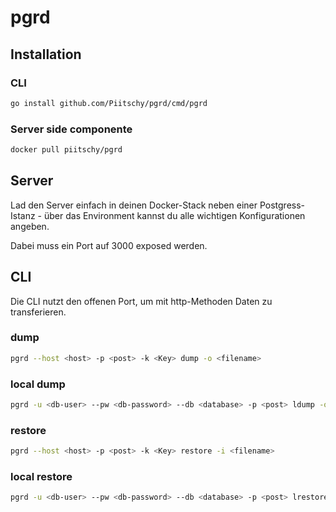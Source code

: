 # pgrd

## Installation

### CLI
```bash
go install github.com/Piitschy/pgrd/cmd/pgrd
```
### Server side componente
```bash
docker pull piitschy/pgrd
```

## Server

Lad den Server einfach in deinen Docker-Stack neben einer Postgress-Istanz - über das Environment kannst du alle wichtigen Konfigurationen angeben.

Dabei muss ein Port auf 3000 exposed werden.

## CLI

Die CLI nutzt den offenen Port, um mit http-Methoden Daten zu transferieren.

### dump

```bash
pgrd --host <host> -p <post> -k <Key> dump -o <filename>
```

### local dump 
```bash
pgrd -u <db-user> --pw <db-password> --db <database> -p <post> ldump -o <filename>
```

### restore

```bash
pgrd --host <host> -p <post> -k <Key> restore -i <filename>
```

### local restore 
```bash
pgrd -u <db-user> --pw <db-password> --db <database> -p <post> lrestore -o <filename>
```
